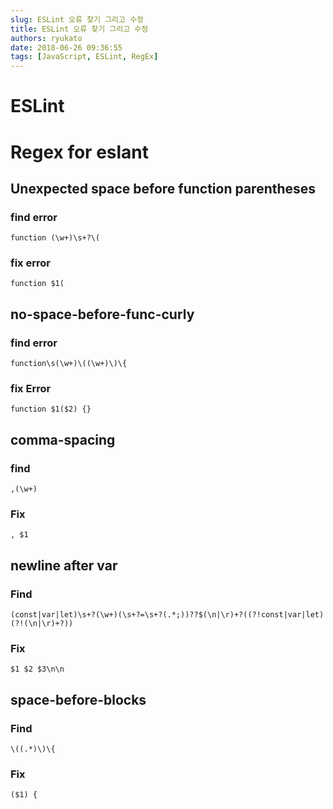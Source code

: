 ```yaml
---
slug: ESLint 오류 찾기 그리고 수정
title: ESLint 오류 찾기 그리고 수정
authors: ryukato
date: 2018-06-26 09:36:55
tags: [JavaScript, ESLint, RegEx]
---
```


<!-- truncate -->

# ESLint

# Regex for eslant
## Unexpected space before function parentheses
### find error
`function (\w+)\s+?\(`
### fix error
`function $1(`

## no-space-before-func-curly
### find error
`function\s(\w+)\((\w+)\)\{`
### fix Error
`function $1($2) {}`


## comma-spacing
### find
`,(\w+)`
### Fix
`, $1`

## newline after var
### Find
`(const|var|let)\s+?(\w+)(\s+?=\s+?(.*;))??$(\n|\r)+?((?!const|var|let)(?!(\n|\r)+?))`
### Fix
`$1 $2 $3\n\n`

## space-before-blocks
### Find
`\((.*)\)\{`
### Fix
`($1) {`
